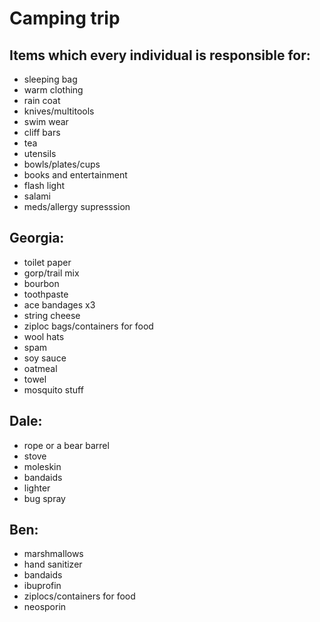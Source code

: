 Camping trip
===============

Items which every individual is responsible for: 
--------------------------------------------

* sleeping bag
* warm clothing 
* rain coat 
* knives/multitools
* swim wear
* cliff bars 
* tea 
* utensils 
* bowls/plates/cups
* books and entertainment
* flash light 
* salami 
* meds/allergy supresssion 

Georgia: 
------------
* toilet paper
* gorp/trail mix
* bourbon 
* toothpaste
* ace bandages x3
* string cheese 
* ziploc bags/containers for food 
* wool hats
* spam
* soy sauce 
* oatmeal 
* towel
* mosquito stuff 

Dale:
----------------
* rope or a bear barrel 
* stove 
* moleskin
* bandaids
* lighter 
* bug spray 

Ben:
------------
* marshmallows 
* hand sanitizer 
* bandaids 
* ibuprofin 
* ziplocs/containers for food 
* neosporin 

